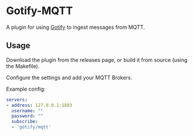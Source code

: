 Gotify-MQTT
===========

A plugin for using [Gotify](https://gotify.net/) to ingest messages from MQTT.

Usage
-----

Download the plugin from the releases page, or build it from source (using the Makefile).

Configure the settings and add your MQTT Brokers.

Example config:

```yaml
servers:
- address: 127.0.0.1:1883
  username: ""
  password: ""
  subscribe:
  - 'gotify/mqtt'

```
